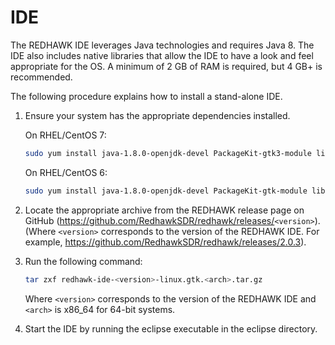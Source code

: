 # IDE

The REDHAWK IDE leverages Java technologies and requires Java 8. The IDE also includes native libraries that allow the IDE to have a look and feel appropriate for the OS. A minimum of 2 GB of RAM is required, but 4 GB+ is recommended.

The following procedure explains how to install a stand-alone IDE.

1.  Ensure your system has the appropriate dependencies installed.

    On RHEL/CentOS 7:

    ```bash
    sudo yum install java-1.8.0-openjdk-devel PackageKit-gtk3-module libcanberra-gtk3 libwebkit2gtk
    ```  
    On RHEL/CentOS 6:

    ```bash
    sudo yum install java-1.8.0-openjdk-devel PackageKit-gtk-module libcanberra-gtk2 webkitgtk
    ```

2.  Locate the appropriate archive from the REDHAWK release page on GitHub (<https://github.com/RedhawkSDR/redhawk/releases/>`<version>`). (Where `<version>` corresponds to the version of the REDHAWK IDE. For example, <https://github.com/RedhawkSDR/redhawk/releases/2.0.3>).

3.  Run the following command:

    ```bash
    tar zxf redhawk-ide-<version>-linux.gtk.<arch>.tar.gz
    ```

    Where `<version>` corresponds to the version of the REDHAWK IDE and `<arch>` is x86_64 for 64-bit systems.

4.  Start the IDE by running the eclipse executable in the eclipse directory.
